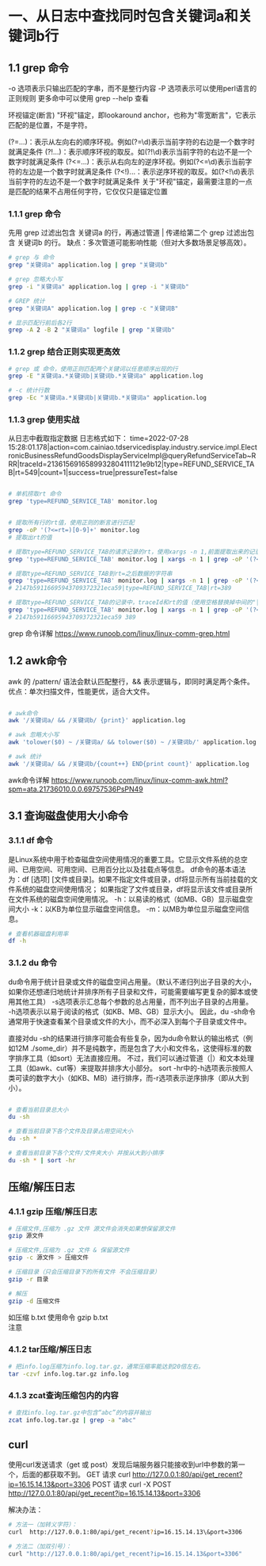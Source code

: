 # 一、从日志中查找同时包含关键词a和关键词b行

## 1.1 grep 命令
-o 选项表示只输出匹配的字串，而不是整行内容
-P 选项表示可以使用perl语言的正则规则
更多命中可以使用 grep --help 查看

环视锚定(断言)
"环视"锚定，即lookaround anchor，也称为"零宽断言"，它表示匹配的是位置，不是字符。

(?=...)：表示从左向右的顺序环视。例如(?=\d)表示当前字符的右边是一个数字时就满足条件
(?!...)：表示顺序环视的取反。如(?!\d)表示当前字符的右边不是一个数字时就满足条件
(?<=...)：表示从右向左的逆序环视。例如(?<=\d)表示当前字符的左边是一个数字时就满足条件
(?<!)...：表示逆序环视的取反。如(?<!\d)表示当前字符的左边不是一个数字时就满足条件
关于"环视"锚定，最需要注意的一点是匹配的结果不占用任何字符，它仅仅只是锚定位置

### 1.1.1 grep 命令
先用 grep 过滤出包含 关键词a 的行，再通过管道 | 传递给第二个 grep 过滤出包含 关键词b 的行。
缺点：多次管道可能影响性能（但对大多数场景足够高效）。
```bash
# grep 与 命令
grep "关键词a" application.log | grep "关键词b"

# grep 忽略大小写
grep -i "关键词a" application.log | grep -i "关键词b"

# GREP 统计
grep "关键词A" application.log | grep -c "关键词B"

# 显示匹配行前后各2行
grep -A 2 -B 2 "关键词a" logfile | grep "关键词b"
```

### 1.1.2 grep 结合正则实现更高效
```bash
# grep 或 命令，使用正则匹配两个关键词以任意顺序出现的行
grep -E "关键词a.*关键词b|关键词b.*关键词a" application.log

# -c 统计行数
grep -Ec "关键词a.*关键词b|关键词b.*关键词a" application.log
```

### 1.1.3 grep 使用实战
从日志中截取指定数据
日志格式如下：
time=2022-07-28 15:28:01.178|action=com.cainiao.tdservicedisplay.industry.service.impl.ElectronicBusinessRefundGoodsDisplayServiceImpl@queryRefundServiceTab~RRR|traceId=2136156916589932804111121e9b12|type=REFUND_SERVICE_TAB|rt=549|count=1|success=true|pressureTest=false
```bash

# 单机捞取rt 命令
grep 'type=REFUND_SERVICE_TAB' monitor.log


# 提取所有行的rt值，使用正则的断言进行匹配
grep -oP '(?<=rt=)[0-9]+' monitor.log
# 提取出rt的值

# 提取type=REFUND_SERVICE_TAB的请求记录的rt，使用xargs -n 1,前面提取出来的记录，做为后面筛选的入参，提高性能
grep 'type=REFUND_SERVICE_TAB' monitor.log | xargs -n 1 | grep -oP '(?<=rt=)[0-9]+'

# 提取type=REFUND_SERVICE_TAB到rt=之后数据的字符串
grep 'type=REFUND_SERVICE_TAB' monitor.log | xargs -n 1 | grep -oP '(?<=traceId=).*(?<=rt=)[0-9]+'
# 2147b59116695943709372321eca59|type=REFUND_SERVICE_TAB|rt=389

# 提取type=REFUND_SERVICE_TAB的记录中，traceId和rt的值（使用空格替换掉中间的"|type=REFUND_SERVICE_TAB|rt="）
grep 'type=REFUND_SERVICE_TAB' monitor.log | xargs -n 1 | grep -oP '(?<=traceId=).*(?<=rt=)[0-9]+' | xargs -n 1 | sed 's/|type=REFUND_SERVICE_TAB|rt=/ /g'
# 2147b59116695943709372321eca59 389
```

grep 命令详解 https://www.runoob.com/linux/linux-comm-grep.html


## 1.2 awk命令
awk 的 /pattern/ 语法会默认匹配整行，&& 表示逻辑与，即同时满足两个条件。
优点：单次扫描文件，性能更优，适合大文件。
```bash

# awk命令
awk '/关键词a/ && /关键词b/ {print}' application.log  

# awk 忽略大小写
awk 'tolower($0) ~ /关键词a/ && tolower($0) ~ /关键词b/' application.log

# awk 统计
awk '/关键词a/ && /关键词b/{count++} END{print count}' application.log  
```

awk命令详解
https://www.runoob.com/linux/linux-comm-awk.html?spm=ata.21736010.0.0.69757536PsPN49

## 3.1 查询磁盘使用大小命令
### 3.1.1 df 命令
是Linux系统中用于检查磁盘空间使用情况的重要工具。它显示文件系统的总空间、已用空间、可用空间、已用百分比以及挂载点等信息。
df命令的基本语法为：df [选项] [文件或目录]。如果不指定文件或目录，df将显示所有当前挂载的文件系统的磁盘空间使用情况；
如果指定了文件或目录，df将显示该文件或目录所在文件系统的磁盘空间使用情况。‌
-h：以易读的格式（如MB、GB）显示磁盘空间大小
-k：以KB为单位显示磁盘空间信息。
-m：以MB为单位显示磁盘空间信息。
```bash
# 查看机器磁盘利用率
df -h
```


### 3.1.2 du 命令
du命令用于统计目录或文件的磁盘空间占用量。（默认不递归列出子目录的大小，如果你还想递归地统计并排序所有子目录和文件，可能需要编写更复杂的脚本或使用其他工具）
-s选项表示汇总每个参数的总占用量，而不列出子目录的占用量。
-h选项表示以易于阅读的格式（如KB、MB、GB）显示大小。
因此，du -sh命令通常用于快速查看某个目录或文件的大小，而不必深入到每个子目录或文件中。

直接对du -sh的结果进行排序可能会有些复杂，因为du命令默认的输出格式（例如12M ./some_dir）并不是纯数字，而是包含了大小和文件名，这使得标准的数字排序工具（如sort）无法直接应用。
不过，我们可以通过管道（|）和文本处理工具（如awk、cut等）来提取并排序大小部分。
sort -hr中的-h选项表示按照人类可读的数字大小（如KB、MB）进行排序，而-r选项表示逆序排序（即从大到小）。

```bash

# 查看当前目录总大小
du -sh 

# 查看当前目录下各个文件及目录占用空间大小
du -sh *

# 查看当前目录下各个文件/文件夹大小 并按从大到小排序
du -sh * | sort -hr
```

## 压缩/解压日志
### 4.1.1 gzip 压缩/解压日志
```bash
# 压缩文件,压缩为 .gz 文件 源文件会消失如果想保留源文件
gzip 源文件

# 压缩文件,压缩为 .gz 文件 & 保留源文件
gzip -c 源文件 > 压缩文件

# 压缩目录（只会压缩目录下的所有文件 不会压缩目录）
gzip -r 目录

# 解压
gzip -d 压缩文件
```
如压缩 b.txt 使用命令 gzip b.txt  
注意  

### 4.1.2 tar压缩/解压日志

```bash
# 把info.log压缩为info.log.tar.gz，通常压缩率能达到20倍左右。
tar -czvf info.log.tar.gz info.log
```


### 4.1.3 zcat查询压缩包内的内容
```bash
# 查找info.log.tar.gz中包含“abc”的内容并输出
zcat info.log.tar.gz | grep -a "abc"
```

## curl 
使用curl发送请求（get 或 post）发现后端服务器只能接收到url中参数的第一个，后面的都获取不到。
GET 请求  curl http://127.0.0.1:80/api/get_recent?ip=16.15.14.13&port=3306
POST 请求  curl -X POST http://127.0.0.1:80/api/get_recent?ip=16.15.14.13&port=3306

解决办法：
```bash
# 方法一（加转义字符）：
curl  http://127.0.0.1:80/api/get_recent?ip=16.15.14.13\&port=3306

# 方法二（加双引号）：
curl "http://127.0.0.1:80/api/get_recent?ip=16.15.14.13&port=3306"

```